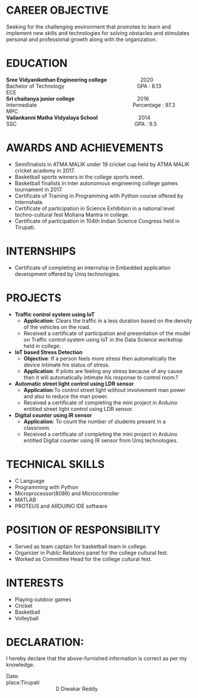 # CAREER OBJECTIVE
Seeking for the challenging environment that promotes to learn and implement new skills and technologies for solving obstacles and stimulates personal and professional growth along with the organization.
   
# EDUCATION
 **Sree Vidyanikethan Engineering college**   &nbsp;  &nbsp; &nbsp;  &nbsp; &nbsp; &nbsp;   &nbsp;  &nbsp; &nbsp;  &nbsp; &nbsp;           2020<br /> 
Bachelor of Technology&nbsp; &nbsp;   &nbsp;  &nbsp; &nbsp;  &nbsp;&nbsp;  &nbsp; &nbsp;  &nbsp; &nbsp; &nbsp;   &nbsp;  &nbsp; &nbsp;  &nbsp;&nbsp;  &nbsp; &nbsp;  &nbsp; &nbsp; &nbsp;   &nbsp;  &nbsp; &nbsp; &nbsp;     GPA : 8.13<br />
ECE<br />
**Sri chaitanya junior college**&nbsp;  &nbsp; &nbsp;  &nbsp; &nbsp; &nbsp;   &nbsp;  &nbsp; &nbsp;  &nbsp;&nbsp;  &nbsp; &nbsp;  &nbsp; &nbsp; &nbsp;   &nbsp;  &nbsp; &nbsp;  &nbsp; &nbsp; &nbsp;                 2016<br />
Intermediate	                                &nbsp;  &nbsp; &nbsp;  &nbsp; &nbsp; &nbsp;   &nbsp;  &nbsp; &nbsp;  &nbsp;&nbsp;  &nbsp; &nbsp;  &nbsp; &nbsp; &nbsp;   &nbsp;  &nbsp; &nbsp;  &nbsp;&nbsp;  &nbsp; &nbsp;  &nbsp; &nbsp; &nbsp;   &nbsp;  &nbsp; &nbsp;  &nbsp;&nbsp;  &nbsp; &nbsp;  &nbsp;  Percentage : 97.3<br />
MPC<br />
**Vailankanni Matha Vidyalaya School**&nbsp; &nbsp;   &nbsp;  &nbsp; &nbsp;  &nbsp;&nbsp;  &nbsp; &nbsp;  &nbsp; &nbsp; &nbsp;&nbsp; &nbsp;   &nbsp;    	        2014<br />
SSC&nbsp; &nbsp;   &nbsp;  &nbsp; &nbsp;  &nbsp;&nbsp;  &nbsp; &nbsp;  &nbsp; &nbsp; &nbsp;   &nbsp;  &nbsp; &nbsp;  &nbsp;&nbsp;  &nbsp; &nbsp;  &nbsp; &nbsp; &nbsp;   &nbsp;  &nbsp; &nbsp;&nbsp; &nbsp;   &nbsp;  &nbsp; &nbsp;  &nbsp;&nbsp;  &nbsp; &nbsp;  &nbsp; &nbsp; &nbsp;   &nbsp;  &nbsp; &nbsp;  &nbsp;&nbsp;  &nbsp;                                           GPA : 9.5<br />

# AWARDS AND ACHIEVEMENTS


* Semifinalists in ATMA MALIK under 19 cricket cup  held by ATMA MALIK cricket academy in 2017.
* Basketball sports winners in the college sports meet.
* Basketball finalists in inter autonomous engineering college games tournament in 2017.
* Certificate of Training in Programming with Python course offered by Internshala.
* Certificate of participation in Science Exhibition in a national level techno-cultural fest Mohana Mantra in college.
* Certificate of participation in 104th Indian Science Congress held in Tirupati.

# INTERNSHIPS

* Certificate of completing an internship in Embedded application development offered by Uniq technologies.

# PROJECTS
* **Traffic control system using IoT**
  * **Application**: Clears the traffic in a less duration based on the density of the vehicles on the road.
  * Received a certificate of participation and presentation of the model on Traffic control system using IoT in the Data Science workshop held in college.
 * **IoT based Stress Detection**
   * **Objective**: If a person feels more stress then automatically the device intimate his status of stress.
   * **Application**: If pilots are feeling any stress because of any cause then it will automatically intimate his response to control room.?
  * **Automatic street light control using LDR sensor**
    * **Application**:To control street light without involvement man power and also to reduce the man power.
    * Received a certificate of completing the mini project in Arduino entitled street light control using LDR sensor.
* **Digital counter using IR sensor**
  * **Application**: To count the number of students present in a classroom.
   * Received a certificate of completing the mini project in Arduino entitled Digital counter using IR sensor from Uniq technologies.
   
# TECHNICAL SKILLS

* C Language
* Programming with Python
* Microprocessor(8086) and Microcontroller
* MATLAB
* PROTEUS and ARDUINO IDE software

# POSITION OF RESPONSIBILITY

* Served as team captain for basketball team in college.
* Organizer in Public Relations panel for the college cultural fest.
*  Worked as Committee Head for the college cultural fest.

# INTERESTS

* Playing outdoor games
* Cricket
* Basketball
* Volleyball

# DECLARATION:

I hereby declare that the above-furnished information is correct as per my knowledge.

Date:<br />
place:Tirupati&nbsp; &nbsp;   &nbsp;  &nbsp; &nbsp;  &nbsp;&nbsp;  &nbsp; &nbsp;  &nbsp; &nbsp; &nbsp;   &nbsp;  &nbsp; &nbsp;  &nbsp;&nbsp;  &nbsp; &nbsp;  &nbsp; &nbsp; &nbsp;   &nbsp;  &nbsp; &nbsp;    &nbsp; &nbsp;   &nbsp;  &nbsp; &nbsp;  &nbsp;&nbsp;  &nbsp; &nbsp;  &nbsp; &nbsp; &nbsp;   &nbsp;  &nbsp;&nbsp;  &nbsp; &nbsp;    &nbsp; &nbsp;   &nbsp;  &nbsp; &nbsp;  &nbsp;&nbsp;  &nbsp; &nbsp;  &nbsp; &nbsp; &nbsp;   &nbsp;  &nbsp;  &nbsp;&nbsp;  &nbsp; &nbsp;  &nbsp; &nbsp; &nbsp;   &nbsp;  &nbsp; &nbsp;    &nbsp; &nbsp;   &nbsp;  &nbsp; &nbsp;  &nbsp;&nbsp;    	                                                                      D Diwakar Reddy
